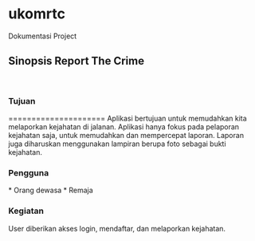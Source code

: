 # ukomrtc
Dokumentasi Project
<h2>Sinopsis Report The Crime</h2><br>
<h3>Tujuan</h3>
=====================
Aplikasi bertujuan untuk memudahkan kita melaporkan kejahatan di jalanan. Aplikasi hanya fokus pada pelaporan kejahatan saja,
untuk memudahkan dan mempercepat laporan. Laporan juga diharuskan menggunakan lampiran berupa foto sebagai bukti kejahatan.<br>

<h3>Pengguna</h3>
* Orang dewasa
* Remaja 
<br>

<h3>Kegiatan</h3>
User diberikan akses login, mendaftar, dan melaporkan kejahatan.